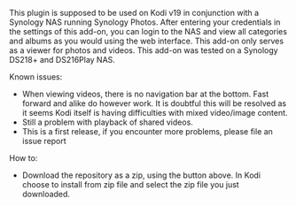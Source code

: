 This plugin is supposed to be used on Kodi v19 in conjunction with a Synology NAS running Synology Photos.
After entering your credentials in the settings of this add-on, you can login to the NAS and view all categories and albums as you would using the web interface.
This add-on only serves as a viewer for photos and videos.
This add-on was tested on a Synology DS218+ and DS216Play NAS.

Known issues:
- When viewing videos, there is no navigation bar at the bottom. Fast forward and alike do however work. It is doubtful this will be resolved as it seems Kodi itself is having difficulties with mixed video/image content.
- Still a problem with playback of shared videos.
- This is a first release, if you encounter more problems, please file an issue report

How to:
- Download the repository as a zip, using the button above. In Kodi choose to install from zip file and select the zip file you just downloaded.